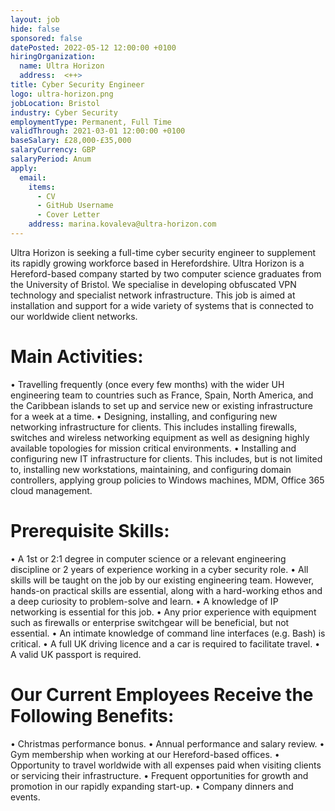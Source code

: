 ```yaml
---
layout: job
hide: false
sponsored: false
datePosted: 2022-05-12 12:00:00 +0100
hiringOrganization:
  name: Ultra Horizon
  address:  <++>
title: Cyber Security Engineer
logo: ultra-horizon.png
jobLocation: Bristol
industry: Cyber Security
employmentType: Permanent, Full Time
validThrough: 2021-03-01 12:00:00 +0100
baseSalary: £28,000-£35,000
salaryCurrency: GBP
salaryPeriod: Anum
apply:
  email:
    items:
      - CV
      - GitHub Username
      - Cover Letter
    address: marina.kovaleva@ultra-horizon.com
---
```


Ultra Horizon is seeking a full-time cyber security engineer to supplement its rapidly growing workforce based in Herefordshire. Ultra Horizon is a Hereford-based company started by two computer science graduates from the University of Bristol. We specialise in developing obfuscated VPN technology and specialist network infrastructure. This job is aimed at installation and support for a wide variety of systems that is connected to our worldwide client networks.

# Main Activities:
• Travelling frequently (once every few months) with the wider UH engineering team to countries such as France, Spain, North America, and the Caribbean islands to set up and service new or existing infrastructure for a week at a time.
• Designing, installing, and configuring new networking infrastructure for clients. This includes installing firewalls, switches and wireless networking equipment as well as designing highly available topologies for mission critical environments.
• Installing and configuring new IT infrastructure for clients. This includes, but is not limited to, installing new workstations, maintaining, and configuring domain controllers, applying group policies to Windows machines, MDM, Office 365 cloud management.

# Prerequisite Skills:
• A 1st or 2:1 degree in computer science or a relevant engineering discipline or 2 years of experience
working in a cyber security role.
• All skills will be taught on the job by our existing engineering team. However, hands-on practical skills are essential, along with a hard-working ethos and a deep curiosity to problem-solve and learn.
• A knowledge of IP networking is essential for this job.
• Any prior experience with equipment such as firewalls or enterprise switchgear will be beneficial, but not essential.
• An intimate knowledge of command line interfaces (e.g. Bash) is critical.
• A full UK driving licence and a car is required to facilitate travel.
• A valid UK passport is required.

# Our Current Employees Receive the Following Benefits:
• Christmas performance bonus.
• Annual performance and salary review.
• Gym membership when working at our Hereford-based offices.
• Opportunity to travel worldwide with all expenses paid when visiting clients or servicing their infrastructure.
• Frequent opportunities for growth and promotion in our rapidly expanding start-up.
• Company dinners and events.